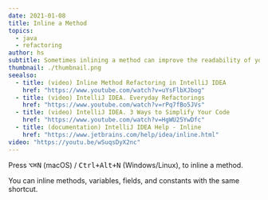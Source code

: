 ```yaml
---
date: 2021-01-08
title: Inline a Method
topics:
  - java
  - refactoring
author: hs
subtitle: Sometimes inlining a method can improve the readability of your code.
thumbnail: ./thumbnail.png
seealso:
  - title: (video) Inline Method Refactoring in IntelliJ IDEA
    href: "https://www.youtube.com/watch?v=uYsFlbXJbog"
  - title: (video) IntelliJ IDEA. Everyday Refactorings
    href: "https://www.youtube.com/watch?v=rPq7fBo5JVs"
  - title: (video) IntelliJ IDEA. 3 Ways to Simplify Your Code
    href: "https://www.youtube.com/watch?v=HgWU25YwDfc"
  - title: (documentation) IntelliJ IDEA Help - Inline
    href: "https://www.jetbrains.com/help/idea/inline.html"
video: "https://youtu.be/wSuqsDyX2nc"
---
```


Press <kbd>⌥⌘N</kbd> (macOS) / <kbd>Ctrl+Alt+N</kbd> (Windows/Linux), to inline a method.

You can inline methods, variables, fields, and constants with the same shortcut.
